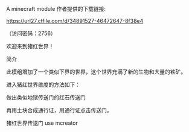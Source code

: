 A minecraft module
作者提供的下载链接:

https://url27.ctfile.com/d/34891527-46472647-8f38e4

（访问密码：2756）

欢迎来到猪红世界！

简介

此模组增加了一个类似下界的世界，这个世界充满了新的生物和大量的铁矿。







进入猪红世界维度的方法如下：

做出类似地狱传送门的红石传送门

再用土块合成通行证，用通行证点击传送门。

猪红世界传送门
                                                                                                                                                   use mcreator
